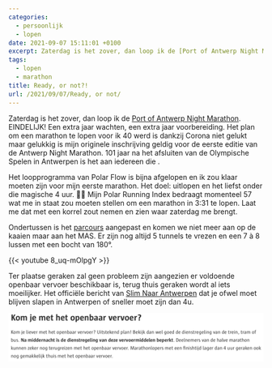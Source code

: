 ```yaml
---
categories:
  - persoonlijk
  - lopen
date: 2021-09-07 15:11:01 +0100
excerpt: Zaterdag is het zover, dan loop ik de [Port of Antwerp Night Marathon](https://www.portofantwerpnightmarathon.com/nl/). EINDELIJK! Een extra jaar wachten, een extra jaar voorbereiding.
tags:
  - lopen
  - marathon
title: Ready, or not?!
url: /2021/09/07/Ready, or not/
---
```


Zaterdag is het zover, dan loop ik de [Port of Antwerp Night Marathon](https://www.portofantwerpnightmarathon.com/nl/). EINDELIJK! Een extra jaar wachten, een extra jaar voorbereiding. Het plan om een marathon te lopen voor ik 40 werd is dankzij Corona niet gelukt maar gelukkig is mijn originele inschrijving geldig voor de eerste editie van de Antwerp Night Marathon. 101 jaar na het afsluiten van de Olympische Spelen in Antwerpen is het aan iedereen die .

Het loopprogramma van Polar Flow is bijna afgelopen en ik zou klaar moeten zijn voor mijn eerste marathon. Het doel: uitlopen en het liefst onder die magische 4 uur. 🤞🏻 Mijn Polar Running Index bedraagt momenteel 57 wat me in staat zou moeten stellen om een marathon in 3:31 te lopen. Laat me dat met een korrel zout nemen en zien waar zaterdag me brengt.

Ondertussen is het [parcours](https://www.portofantwerpnightmarathon.com/nl/info/parcours/map/) aangepast en komen we niet meer aan op de kaaien maar aan het MAS. Er zijn nog altijd 5 tunnels te vrezen en een 7 à 8 lussen met een bocht van 180°.

{{< youtube 8_uq-mOlpgY >}}

Ter plaatse geraken zal geen probleem zijn aangezien er voldoende openbaar vervoer beschikbaar is, terug thuis geraken wordt al iets moeilijker. Het officiële bericht van [Slim Naar Antwerpen](https://www.slimnaarantwerpen.be/nl/werken-events/antwerp-night-marathon-11-september-2021) dat je ofwel moet blijven slapen in Antwerpen of sneller moet zijn dan 4u.

![image](sna.png)